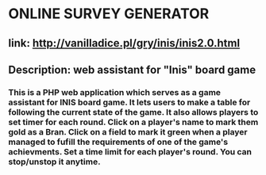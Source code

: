 # ONLINE SURVEY GENERATOR
## link: http://vanilladice.pl/gry/inis/inis2.0.html
## Description: web assistant for "Inis" board game
### This is a PHP web application which serves as a game assistant for INIS board game. It lets users to make a table for following the current state of the game. It also allows players to set timer for each round. Click on a player's name to mark them gold as a Bran. Click on a field to mark it green when a player managed to fufill the requirements of one of the game's achievments. Set a time limit for each player's round. You can stop/unstop it anytime.